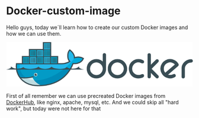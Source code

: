 # Docker-custom-image

Hello guys, today we´ll learn how to create our custom Docker images and how we can use them.


![alt text](https://github.com/DockerSailor/Docker-custom-image/blob/main/dockerlogo.png?raw=true)


First of all remember we can use precreated Docker images from [DockerHub](https://hub.docker.com/), like nginx, apache, mysql, etc. And we could skip all "hard work", but today were not here for that
